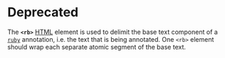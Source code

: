 # Deprecated

The **`<rb>`** [HTML](https://developer.mozilla.org/en-US/docs/Web/HTML) element is used to delimit the base text component of a  [`ruby`](ruby!) annotation, i.e. the text that is being annotated. One `<rb>` element should wrap each separate atomic segment of the base text.

